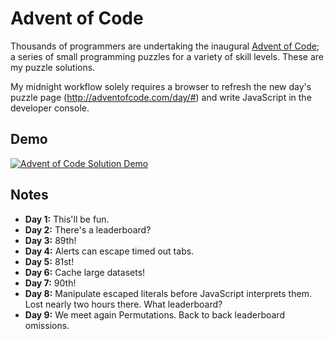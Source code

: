 # Advent of Code

Thousands of programmers are undertaking the inaugural [Advent of Code](http://adventofcode.com/about); a series of small programming puzzles for a variety of skill levels. These are my puzzle solutions.

My midnight workflow solely requires a browser to refresh the new day's puzzle page (http://adventofcode.com/day/#) and write JavaScript in the developer console.

## Demo

[![Advent of Code Solution Demo](http://i.imgur.com/4Vjj5lC.gif "Advent of Code Solution Demo")](https://youtu.be/NdhpbGZIrVk)

## Notes

- **Day 1:** This'll be fun.
- **Day 2:** There's a leaderboard?
- **Day 3:** 89th!
- **Day 4:** Alerts can escape timed out tabs.
- **Day 5:** 81st!
- **Day 6:** Cache large datasets!
- **Day 7:** 90th!
- **Day 8:** Manipulate escaped literals before JavaScript interprets them. Lost nearly two hours there. What leaderboard?
- **Day 9:** We meet again Permutations. Back to back leaderboard omissions.